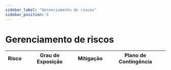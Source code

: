 ```yaml
---
sidebar_label: "Gerenciamento de riscos"
sidebar_position: 6
---
```


# Gerenciamento de riscos


| **Risco** | **Grau de Exposição** | **Mitigação** | **Plano de Contingência** |
|-----------|------------------------|---------------|-----------------------------|